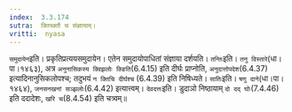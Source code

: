 ```yaml
---
index:  3.3.174
sutra:  क्तिच्क्तौ च संज्ञायाम्।
vritti:  nyasa
---
```


`समुदायेन`इति। प्रकृतिप्रत्ययसमुदायेन। एतेन समुदायोपाधितां संज्ञाया दर्शयति। `तन्तिः`इति। `तनु विस्तारे`(धा।पा।१४६३), अत्र `अनुनासिकस्य क्विझलोः क्ङिति`(6.4.15) इति दीर्घः प्राप्नोति, `अनुदात्तोपदेश`(6.4.37) इत्यादिनानुसिकलोपश्च; तदुभयं `न क्तिचि दीर्घश्च` (6.4.39) इति निषिध्यते। `सातिः`इति। `षणु दाने`(धा।पा।१४६४), `जनसनखनां सञ्झलोः`(6.4.42) इत्यात्त्वम्। `देवदत्तः`इति। डुदाञो निष्ठायाम् `दो दद् घोः`(7.4.46) इति ददादेशः, `खरि च`(8.4.54) इति चत्र्वम्॥
